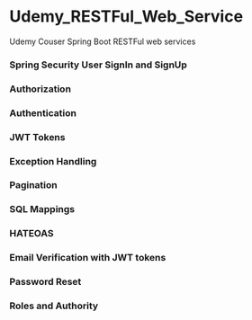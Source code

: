 # Udemy_RESTFul_Web_Service
Udemy Couser Spring Boot RESTFul web services

### Spring Security User SignIn and SignUp
### Authorization
### Authentication
### JWT Tokens
### Exception Handling
### Pagination
### SQL Mappings
### HATEOAS
### Email Verification with JWT tokens
### Password Reset
### Roles and Authority


